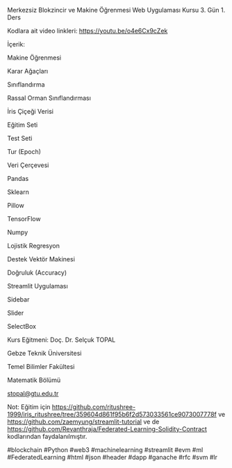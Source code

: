 Merkezsiz Blokzincir ve Makine Öğrenmesi Web Uygulaması Kursu 3. Gün 1. Ders

Kodlara ait video linkleri: https://youtu.be/o4e6Cx9cZek


İçerik:

Makine Öğrenmesi

Karar Ağaçları

Sınıflandırma

Rassal Orman Sınıflandırması

İris Çiçeği Verisi

Eğitim Seti

Test Seti

Tur (Epoch)

Veri Çerçevesi

Pandas

Sklearn

Pillow 

TensorFlow

Numpy

Lojistik Regresyon

Destek Vektör Makinesi

Doğruluk (Accuracy)

Streamlit Uygulaması

Sidebar

Slider

SelectBox


Kurs Eğitmeni: Doç. Dr. Selçuk TOPAL

Gebze Teknik Üniversitesi

Temel Bilimler Fakültesi

Matematik Bölümü

stopal@gtu.edu.tr 

Not: Eğitim için https://github.com/ritushree-1999/iris_ritushree/tree/359604d861f95b6f2d573033561ce9073007778f ve https://github.com/zaemyung/streamlit-tutorial ve de https://github.com/Revanthraja/Federated-Learning-Solidity-Contract kodlarından faydalanılmıştır.

#blockchain #Python #web3 #machinelearning #streamlit #evm #ml #FederatedLearning  #html #json #header #dapp #ganache #rfc #svm #lr
